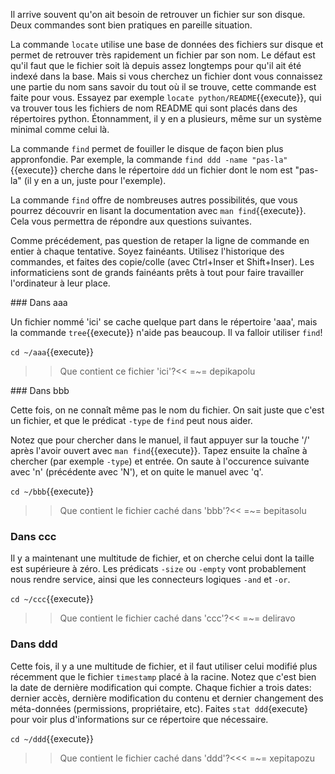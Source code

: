 Il arrive souvent qu'on ait besoin de retrouver un fichier sur son
disque. Deux commandes sont bien pratiques en pareille situation.

La commande ``locate`` utilise une base de données des fichiers sur
disque et permet de retrouver très rapidement un fichier par son nom.
Le défaut est qu'il faut que le fichier soit là depuis assez longtemps
pour qu'il ait été indexé dans la base. Mais si vous cherchez un
fichier dont vous connaissez une partie du nom sans savoir du tout où
il se trouve, cette commande est faite pour vous. Essayez par exemple
```locate python/README```{{execute}}, qui va trouver tous les
fichiers de nom README qui sont placés dans des répertoires python.
Étonnamment, il y en a plusieurs, même sur un système minimal comme
celui là.

La commande ``find`` permet de fouiller le disque de façon bien plus
appronfondie. Par exemple, la commande ```find ddd -name "pas-la"```{{execute}}
cherche dans le répertoire ``ddd`` un fichier dont le nom est "pas-la"
(il y en a un, juste pour l'exemple).

La commande ``find`` offre de nombreuses autres possibilités, que vous
pourrez découvrir en lisant la documentation avec ```man find```{{execute}}.
Cela vous permettra de répondre aux questions suivantes.

Comme précédement, pas question de retaper la ligne de commande en
entier à chaque tentative. Soyez fainéants. Utilisez l'historique des
commandes, et faites des copie/colle (avec Ctrl+Inser et Shift+Inser).
Les informaticiens sont de grands fainéants prêts à tout pour faire
travailler l'ordinateur à leur place.

### Dans aaa

Un fichier nommé 'ici' se cache quelque part dans le répertoire 'aaa',
mais la commande ```tree```{{execute}} n'aide pas beaucoup. Il va
falloir utiliser ``find``!

```cd ~/aaa```{{execute}}

>>Que contient ce fichier 'ici'?<<
=~= depikapolu

### Dans bbb

Cette fois, on ne connaît même pas le nom du fichier. On sait juste
que c'est un fichier, et que le prédicat ``-type`` de ``find`` peut
nous aider.

Notez que pour chercher dans le manuel, il faut appuyer sur la touche
'/' après l'avoir ouvert avec ```man find```{{execute}}. Tapez ensuite
la chaîne à chercher (par exemple ``-type``) et entrée. On saute à
l'occurence suivante avec 'n' (précédente avec 'N'), et on quite le
manuel avec 'q'.

```cd ~/bbb```{{execute}}

>>Que contient le fichier caché dans 'bbb'?<<
=~= bepitasolu

### Dans ccc

Il y a maintenant une multitude de fichier, et on cherche celui dont
la taille est supérieure à zéro. Les prédicats ``-size`` ou 
``-empty`` vont probablement nous rendre service, ainsi que les
connecteurs logiques ``-and`` et ``-or``.

```cd ~/ccc```{{execute}}

>>Que contient le fichier caché dans 'ccc'?<<
=~= deliravo

### Dans ddd

Cette fois, il y a une multitude de fichier, et il faut utiliser celui
modifié plus récemment que le fichier ``timestamp`` placé à la racine.
Notez que c'est bien la date de dernière modification qui compte.
Chaque fichier a trois dates: dernier accès, dernière modification du
contenu et dernier changement des méta-données (permissions,
propriétaire, etc). Faites ```stat ddd```{execute} pour voir plus 
d'informations sur ce répertoire que nécessaire.

```cd ~/ddd```{{execute}}

>>Que contient le fichier caché dans 'ddd'?<<<
=~= xepitapozu
